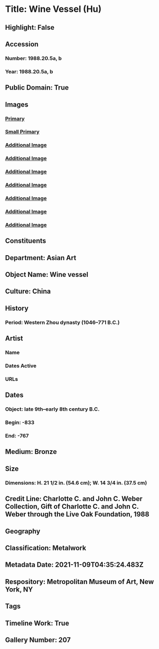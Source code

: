 # Title: Wine Vessel (Hu)
## Highlight: False
## Accession
### Number: 1988.20.5a, b
### Year: 1988.20.5a, b
## Public Domain: True
## Images
### [Primary](https://images.metmuseum.org/CRDImages/as/original/DP219255.jpg)
### [Small Primary](https://images.metmuseum.org/CRDImages/as/web-large/DP219255.jpg)
### [Additional Image](https://images.metmuseum.org/CRDImages/as/original/DP219256.jpg)
### [Additional Image](https://images.metmuseum.org/CRDImages/as/original/DP219263.jpg)
### [Additional Image](https://images.metmuseum.org/CRDImages/as/original/DP219264.jpg)
### [Additional Image](https://images.metmuseum.org/CRDImages/as/original/DP219267.jpg)
### [Additional Image](https://images.metmuseum.org/CRDImages/as/original/DP218641.jpg)
### [Additional Image](https://images.metmuseum.org/CRDImages/as/original/DP219266.jpg)
### [Additional Image](https://images.metmuseum.org/CRDImages/as/original/DP153365.jpg)
## Constituents
## Department: Asian Art
## Object Name: Wine vessel
## Culture: China
## History
### Period: Western Zhou dynasty (1046–771 B.C.)
## Artist
### Name
### Dates Active
### URLs
## Dates
### Object: late 9th–early 8th century B.C.
### Begin: -833
### End: -767
## Medium: Bronze
## Size
### Dimensions: H. 21 1/2 in. (54.6 cm); W. 14 3/4 in. (37.5 cm)
## Credit Line: Charlotte C. and John C. Weber Collection, Gift of Charlotte C. and John C. Weber through the Live Oak Foundation, 1988
## Geography
## Classification: Metalwork
## Metadata Date: 2021-11-09T04:35:24.483Z
## Respository: Metropolitan Museum of Art, New York, NY
## Tags
## Timeline Work: True
## Gallery Number: 207